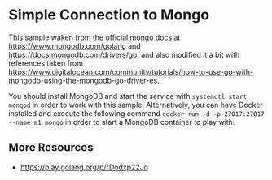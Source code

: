 # Simple Connection to Mongo

This sample waken from the official mongo docs at <https://www.mongodb.com/golang> and <https://docs.mongodb.com/drivers/go>, and also modified it a bit with references taken from <https://www.digitalocean.com/community/tutorials/how-to-use-go-with-mongodb-using-the-mongodb-go-driver-es>.

You should install MongoDB and start the service with `systemctl start mongod` in order to work with this sample. Alternatively, you can have Docker installed and execute the following command `docker run -d -p 27017:27017 --name m1 mongo` in order to start a MongoDB container to play with.

## More Resources

* <https://play.golang.org/p/rDodxp22Jq>

